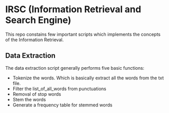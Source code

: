 # IRSC (Information Retrieval and Search Engine)
This repo constains few important scripts which implements the concepts of the Information Retrieval.

## Data Extraction
The data extraction script generally performs five basic functions:
* Tokenize the words. Which is basically extract all the words from the txt file.
* Filter the list_of_all_words from punctuations
* Removal of stop words
* Stem the words
* Generate a frequency table for stemmed words
